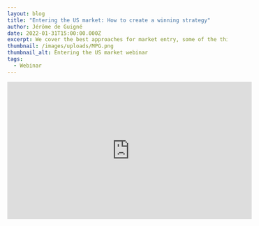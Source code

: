 ```yaml
---
layout: blog
title: "Entering the US market: How to create a winning strategy"
author: Jérôme de Guigné
date: 2022-01-31T15:00:00.000Z
excerpt: We cover the best approaches for market entry, some of the things you should think about given your specific brand and circumstances, and a high-level US marketplace overview.
thumbnail: /images/uploads/MPG.png
thumbnail_alt: Entering the US market webinar
tags:
  - Webinar
---
```


<iframe width="560" height="315" src="https://www.youtube.com/embed/q3_6f65zMLo" title="YouTube video player" frameborder="0" allow="accelerometer; autoplay; clipboard-write; encrypted-media; gyroscope; picture-in-picture; web-share" allowfullscreen></iframe>
